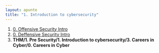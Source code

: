 ```yaml
---
layout: apunte
title: "1. Introduction to cybersecurity"
---
```


1. [0. Offensive Security Intro](/apuntes/thm/1-pre-security/1-introduction-to-cybersecurity/1-offensive-security-intro/0-offensive-security-intro/)
2. [0. Deffensive Security Intro](/apuntes/thm/1-pre-security/1-introduction-to-cybersecurity/2-deffensive-security-intro/0-deffensive-security-intro/)
3. **THM/1. Pre Security/1. Introduction to cybersecurity/3. Careers in Cyber/0. Careers in Cyber**